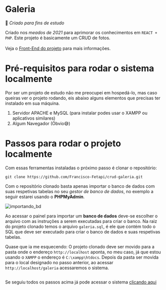 # Galeria
🚀 _Criado para fins de estudo_

Criado nos _meados de 2021_  para aprimorar os conhecimentos em `REACT + PHP`. Este projeto é basicamente um CRUD de fotos. 
<br /> <br />
Veja o [Front-End do projeto](https://github.com/Francisco-Fetapi/galeria-react) para mais informações.

# Pré-requisitos para rodar o sistema localmente
Por ser um projeto de estudo não me preocupei em hospedá-lo, mas caso queiras ver o projeto rodando, eis abaixo alguns elementos que precisas ter instalado em sua máquina.

1. Servidor APACHE e MySQL (para instalar podes usar o XAMPP ou aplicativos similares)
2. Algum Navegador (Óbvio😅)

# Passos para rodar o projeto localmente

Com essas ferramentas instaladas o próximo passo é clonar o repositório:
```
git clone https://github.com/Francisco-Fetapi/crud-galeria.git
```

Com o repositório clonado basta apenas importar o banco de dados com suas respetivas tabelas no seu _gestor de banco de dados_, no exemplo a seguir estarei usando o **PHPMyAdmin**.

![importando_bd](https://user-images.githubusercontent.com/74926014/175775785-c8792c9a-6d77-425d-b222-292519af9954.PNG)

Ao acessar o painel para importar um __banco de dados__ deve-se escolher o arquivo com as instruções a serem executadas para criar o banco. 
Na raiz do projeto clonado temos o arquivo `galeria.sql`, é ele que contém todo o SQL que deve ser executado para criar o banco de dados e suas respetivas tabelas.

Quase que ia me esquecendo: O projeto clonado deve ser movido para a pasta onde o endereço `http://localhost` aponta, no meu caso, já que estou usando o `XAMPP` o endereço é `C:\xampp\htdocs`.
Depois da pasta ser movida para o local designado no passo anterior, ao acessar `http://localhost/galeria` acessaremos o sistema.
##

Se seguiu todos os passos acima já pode acessar o sistema <a href="http://localhost/galeria">clicando aqui</a>
